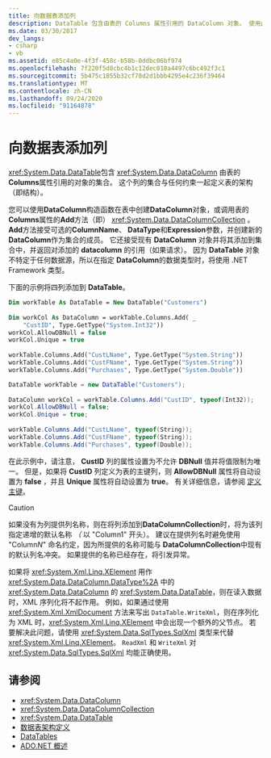 ```yaml
---
title: 向数据表添加列
description: DataTable 包含由表的 Columns 属性引用的 DataColumn 对象。 使用此示例代码将列添加到 ADO.NET 中的表。
ms.date: 03/30/2017
dev_langs:
- csharp
- vb
ms.assetid: e85c4a0e-4f3f-458c-b58b-0ddbc06bf974
ms.openlocfilehash: 7f220f5d8cbc4b1c12dec018a4497c6bc492f3c1
ms.sourcegitcommit: 5b475c1855b32cf78d2d1bbb4295e4c236f39464
ms.translationtype: MT
ms.contentlocale: zh-CN
ms.lasthandoff: 09/24/2020
ms.locfileid: "91164878"
---
```

# <a name="adding-columns-to-a-datatable"></a>向数据表添加列

<xref:System.Data.DataTable>包含 <xref:System.Data.DataColumn> 由表的**Columns**属性引用的对象的集合。 这个列的集合与任何约束一起定义表的架构（即结构）。  
  
 您可以使用**DataColumn**构造函数在表中创建**DataColumn**对象，或调用表的**Columns**属性的**Add**方法（即） <xref:System.Data.DataColumnCollection> 。 **Add**方法接受可选的**ColumnName**、 **DataType**和**Expression**参数，并创建新的**DataColumn**作为集合的成员。 它还接受现有 **DataColumn** 对象并将其添加到集合中，并返回对添加的 **datacolumn** 的引用（如果请求）。 因为 **DataTable** 对象不特定于任何数据源，所以在指定 **DataColumn**的数据类型时，将使用 .NET Framework 类型。  
  
 下面的示例将四列添加到 **DataTable**。  
  
```vb  
Dim workTable As DataTable = New DataTable("Customers")  
  
Dim workCol As DataColumn = workTable.Columns.Add( _  
    "CustID", Type.GetType("System.Int32"))  
workCol.AllowDBNull = false  
workCol.Unique = true  
  
workTable.Columns.Add("CustLName", Type.GetType("System.String"))  
workTable.Columns.Add("CustFName", Type.GetType("System.String"))  
workTable.Columns.Add("Purchases", Type.GetType("System.Double"))  
```  
  
```csharp  
DataTable workTable = new DataTable("Customers");  
  
DataColumn workCol = workTable.Columns.Add("CustID", typeof(Int32));  
workCol.AllowDBNull = false;  
workCol.Unique = true;  
  
workTable.Columns.Add("CustLName", typeof(String));  
workTable.Columns.Add("CustFName", typeof(String));  
workTable.Columns.Add("Purchases", typeof(Double));  
```  
  
 在此示例中，请注意， **CustID** 列的属性设置为不允许 **DBNull** 值并将值限制为唯一。 但是，如果将 **CustID** 列定义为表的主键列，则 **AllowDBNull** 属性将自动设置为 **false** ，并且 **Unique** 属性将自动设置为 **true**。 有关详细信息，请参阅 [定义主键](defining-primary-keys.md)。  
  
> [!CAUTION]
> 如果没有为列提供列名称，则在将列添加到**DataColumnCollection**时，将为该列指定递增的默认名称 *（* 以 "Column1" 开头）。 建议在提供列名时避免使用 "Column*N*" 命名约定，因为所提供的名称可能与 **DataColumnCollection**中现有的默认列名冲突。 如果提供的名称已经存在，将引发异常。  
  
 如果将 <xref:System.Xml.Linq.XElement> 用作 <xref:System.Data.DataColumn.DataType%2A> 中的 <xref:System.Data.DataColumn> 的 <xref:System.Data.DataTable>，则在读入数据时，XML 序列化将不起作用。 例如，如果通过使用 <xref:System.Xml.XmlDocument> 方法来写出 `DataTable.WriteXml`，则在序列化为 XML 时，<xref:System.Xml.Linq.XElement> 中会出现一个额外的父节点。 若要解决此问题，请使用 <xref:System.Data.SqlTypes.SqlXml> 类型来代替 <xref:System.Xml.Linq.XElement>。 `ReadXml` 和 `WriteXml` 对 <xref:System.Data.SqlTypes.SqlXml> 均能正确使用。  
  
## <a name="see-also"></a>请参阅

- <xref:System.Data.DataColumn>
- <xref:System.Data.DataColumnCollection>
- <xref:System.Data.DataTable>
- [数据表架构定义](datatable-schema-definition.md)
- [DataTables](datatables.md)
- [ADO.NET 概述](../ado-net-overview.md)
